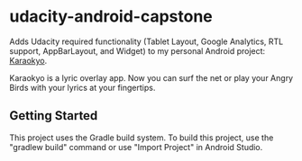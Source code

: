 # udacity-android-capstone

Adds Udacity required functionality (Tablet Layout, Google Analytics, RTL support,
AppBarLayout, and Widget) to my personal Android project:
[Karaokyo](https://play.google.com/store/apps/details?id=com.karaokyo.android.app.player).

Karaokyo is a lyric overlay app. Now you can surf the net or play your
Angry Birds with your lyrics at your fingertips.

## Getting Started

This project uses the Gradle build system.  To build this project, use the
"gradlew build" command or use "Import Project" in Android Studio.
